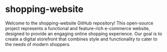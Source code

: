 # shopping-website
Welcome to the shopping-website GitHub repository! This open-source project represents a functional and feature-rich e-commerce website, designed to provide an engaging online shopping experience. Our goal is to create a digital storefront that combines style and functionality to cater to the needs of modern shoppers.

